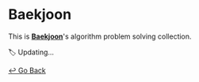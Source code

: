 # Baekjoon

This is **[Baekjoon](https://www.acmicpc.net/)**'s algorithm problem solving collection.


:label:  Updating...



[↩️ Go Back](https://github.com/lisy0123/Study)
